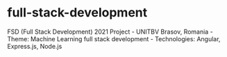 # full-stack-development
FSD (Full Stack Development) 2021 Project - UNITBV Brasov, Romania - Theme: Machine Learning full stack development - Technologies: Angular, Express.js, Node.js
